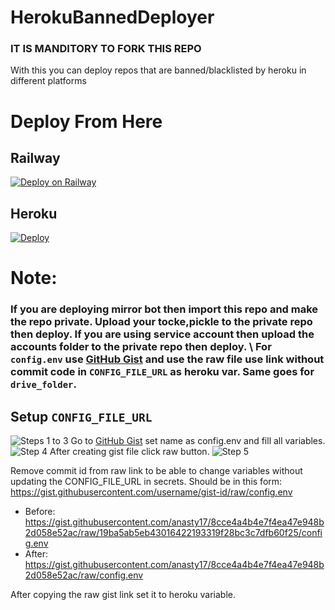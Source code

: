 # HerokuBannedDeployer

### IT IS MANDITORY TO FORK THIS REPO

With this you can deploy repos that are banned/blacklisted by heroku in different platforms

# Deploy From Here

## Railway

[![Deploy on Railway](https://railway.app/button.svg)](https://railway.app/new/template?template=https%3A%2F%2Fgithub.com%2Frahulps1000%2FHerokuBannedDeployer&envs=REPO_URL%2CPYTHON_FILE%2COTHER_INSTALLS&optionalEnvs=OTHER_INSTALLS&REPO_URLDesc=URL+of+the+REPO+that+you+want+to+deploy.&PYTHON_FILEDesc=Name+of+the+python+file+that+you+need+to+run.+%5Buse+-m+if+you+need+to+run+__main__.py+from+a+folder%5D&OTHER_INSTALLSDesc=If+you+need+install+packages+for+running+your+app%28Python+is+pre-installed%29.%5BSpace+in+between+each+package%5D&OTHER_INSTALLSDefault=None)
<br>

## Heroku

[![Deploy](https://www.herokucdn.com/deploy/button.svg)](https://heroku.com/deploy)

# Note:

### If you are deploying mirror bot then import this repo and make the repo private. Upload your tocke,pickle to the private repo then deploy. If you are using service account then upload the accounts folder to the private repo then deploy. \ For `config.env` use [GitHub Gist](https://gist.github.com) and use the raw file use link without commit code in `CONFIG_FILE_URL` as heroku var. Same goes for `drive_folder`.

## Setup `CONFIG_FILE_URL`

![Steps 1 to 3](https://i.imgur.com/hKJ71gW.png)
Go to [GitHub Gist](gist.github.com) set name as config.env and fill all variables.
![Step 4](https://i.imgur.com/2VA4WK5.png)
After creating gist file click raw button.
![Step 5](https://i.imgur.com/c6anvBd.png)

Remove commit id from raw link to be able to change variables without updating the CONFIG_FILE_URL in secrets. Should be in this form: https://gist.githubusercontent.com/username/gist-id/raw/config.env

- Before: https://gist.githubusercontent.com/anasty17/8cce4a4b4e7f4ea47e948b2d058e52ac/raw/19ba5ab5eb43016422193319f28bc3c7dfb60f25/config.env
- After: https://gist.githubusercontent.com/anasty17/8cce4a4b4e7f4ea47e948b2d058e52ac/raw/config.env

After copying the raw gist link set it to heroku variable.
